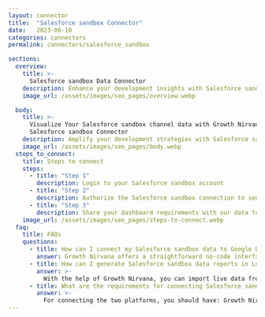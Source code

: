 ```yaml
---
layout: connector
title:  "Salesforce sandbox Connector"
date:   2023-08-10
categories: connectors
permalink: connectors/salesforce_sandbox

sections:
  overview:
    title: >-
      Salesforce sandbox Data Connector
    description: Enhance your development insights with Salesforce sandbox integration. Seamlessly merge sandbox data from Salesforce with Looker Studio's analytical capabilities, unlocking insights that shape development strategies, testing processes, and operational excellence.
    image_url: /assets/images/seo_pages/overview.webp

  body:
    title: >-
      Visualize Your Salesforce sandbox channel data with Growth Nirvana's
      Salesforce sandbox Connector
    description: Amplify your development strategies with Salesforce sandbox insights integrated into Looker Studio.
    image_url: /assets/images/seo_pages/body.webp
  steps_to_connect:
    title: Steps to connect
    steps:
      - title: "Step 1"
        description: Login to your Salesforce sandbox account
      - title: "Step 2"
        description: Authorize the Salesforce sandbox connection to send data to Growth Nirvana
      - title: "Step 3"
        description: Share your dashboard requirements with our data team. We will build the report for you.
    image_url: /assets/images/seo_pages/steps-to-connect.webp
  faq:
    title: FAQs
    questions:
      - title: How can I connect my Salesforce sandbox data to Google Data Studio/Looker Studio?
        answer: Growth Nirvana offers a straightforward no-code interface to connect to Salesforce sandbox data sources.
      - title: How can I generate Salesforce sandbox data reports in Looker Studio?
        answer: >-
          With the help of Growth Nirvana, you can import live data from Salesforce sandbox into Looker Studio. These data can be viewed in charts, tables, and dashboards to generate branded reports that can be shared instantly.
      - title: What are the requirements for connecting Salesforce sandbox and Looker Studio?
        answer: >-
          For connecting the two platforms, you should have: Growth Nirvana Account and Salesforce sandbox Ads Account
---
```

